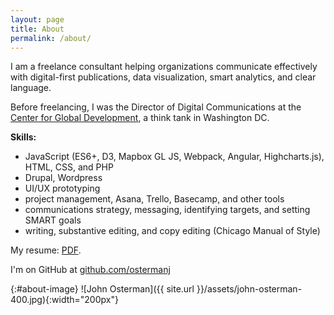 ```yaml
---
layout: page
title: About
permalink: /about/
---
```


I am a freelance consultant helping organizations communicate effectively with digital-first publications, data visualization, smart analytics, and clear language.

Before freelancing, I was the Director of Digital Communications at the [Center for Global Development](https://www.cgdev.org), a think tank in Washington DC.

**Skills:** 

- JavaScript (ES6+, D3, Mapbox GL JS, Webpack, Angular, Highcharts.js), HTML, CSS, and PHP
- Drupal, Wordpress
- UI/UX prototyping
- project management, Asana, Trello, Basecamp, and other tools
- communications strategy, messaging, identifying targets, and setting SMART goals
- writing, substantive editing, and copy editing (Chicago Manual of Style)

My resume: [PDF](../assets/osterman-resume-051118.pdf).

I'm on GitHub at [github.com/ostermanj](http://github.com/ostermanj)

{:#about-image}
![John Osterman]({{ site.url }}/assets/john-osterman-400.jpg){:width="200px"}